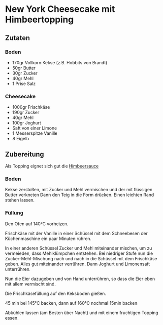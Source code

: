 # New York Cheesecake mit Himbeertopping

## Zutaten

### Boden
- 170gr Vollkorn Kekse (z.B. Hobbits von Brandt)
- 50gr Butter
- 30gr Zucker
- 40gr Mehl
- 1 Prise Salz

### Cheesecake
- 1000gr Frischkäse
- 190gr Zucker
- 40gr Mehl
- 100gr Joghurt
- Saft von einer Limone
- 1 Messerspitze Vanille
- 8 Eigelb

## Zubereitung

Als Topping eignet sich gut die [Himbeersauce](./himbeersauce.md)

### Boden
Kekse zerstoßen, mit Zucker und Mehl vermischen und der mit flüssigen Butter verkneten
Dann den Teig in die Form drücken. Einen leichten Rand stehen lassen.

### Füllung

Den Ofen auf 140°C vorheizen.

Frischkäse mit der Vanille in einer Schüssel mit dem Schneebesen der Küchenmaschine ein paar Minuten rühren.

In einer anderen Schüssel Zucker und Mehl miteinander mischen, um zu vermeieden, dass Mehlklümpchen entstehen. 
Bei niedriger Stufe nun die Zucker-Mehl-Mischung nach und nach in die Schüssel mit dem Frischkäse geben.
Alles gut miteinander verrühren. Dann Joghurt und Limonensaft unterrühren.

Nun die Eier dazugeben und von Hand unterrühren, so dass die Eier eben mit allem vermischt sind.

Die Frischkäsefüllung auf den Keksboden gießen.

45 min bei 145°C backen, dann auf 160°C nochmal 15min backen

Abkühlen lassen (am Besten über Nacht) und mit einem fruchtigen Topping essen.